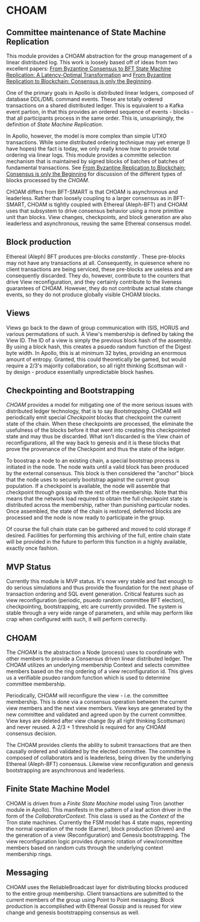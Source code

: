 # CHOAM

## Committee maintenance of State Machine Replication

This module provides a CHOAM abstraction for the group management of a linear distributed log.  This work is loosely based off of ideas from two excellent papers: [From Byzantine Consensus to BFT State Machine Replication: A Latency-Optimal Transformation](https://www.researchgate.net/profile/Alysson_Bessani/publication/254037731_From_Byzantine_Consensus_to_BFT_State_Machine_Replication_A_Latency-Optimal_Transformation/links/562f872108ae4742240af924/From-Byzantine-Consensus-to-BFT-State-Machine-Replication-A-Latency-Optimal-Transformation.pdf) and [From Byzantine Replication to Blockchain: Consensus is only the Beginning](https://arxiv.org/abs/2004.14527).

One of the primary goals in Apollo is distributed linear ledgers, composed of database DDL/DML command events.  These are totally ordered transactions on a shared distributed ledger.  This is equivalent to a Kafka event partion, in that this provides an ordered sequence of events - blocks - that all participants process in the same order.  This is, unsuprisingly, the definition of _State Machine Replication_.

In Apollo, however, the model is more complex than simple UTXO transactions.  While some distributed ordering technique may yet emerge (I have hopes) the fact is today, we only really know how to provide total ordering via linear logs. This module provides a committe selection mechanism that is maintained by signed blocks of batches of batches of fundamental transactions.  See [From Byzantine Replication to Blockchain: Consensus is only the Beginning](https://arxiv.org/abs/2004.14527) for discussion of the different types of blocks processed by the _CHOAM_.

CHOAM differs from BFT-SMART is that CHOAM is asynchronous and leaderless.  Rather than loosely coupling to a larger consensus as in BFT-SMART, CHOAM is tightly coupled with Ethereal (Aleph-BFT) and CHOAM uses that subsystem to drive consensus behavior using a more primitive unit than blocks.  View changes, checkpoints, and block generation are also leaderless and asynchronous, reusing the same Ethereal consensus model.

## Block production

Ethereal (Aleph) BFT produces pre-blocks _constantly_ .  These pre-blocks may not have any transactions at all.  Consequently, in quiesence where no client transactions are being serviced, these pre-blocks are useless and are consequently discarded.  They do, however, contribute to the counters that drive View reconfiguration, and they certainly contribute to the liveness guarantees of CHOAM.  However, they do not contribute actual state change events, so they do not produce globally visible CHOAM blocks.

## Views

Views go back to the dawn of group communication with ISIS, HORUS and various permutations of such.  A View's membership is defined by taking the View ID.  The ID of a view is simply the previous block hash of the assembly.  By using a block hash, this creates a psuedo random function of the Digest byte width.  In Apollo, this is at minimum 32 bytes, providing an enormous amount of entropy.  Granted, this could theoretically be gamed, but would require a 2/3's majority collaboration, so all right thinking Scottsman will - by design - produce essentially unpredictable block hashes.

## Checkpointing and Bootstrapping

_CHOAM_  provides a model for mitigating one of the more serious issues with distributed ledger technology, that is to say *Bootstrapping*.  CHOAM will periodically emit special _Checkpoint_ blocks that checkpoint the current state
of the chain.  When these checkpoints are processed, the eliminate the usefulness of the blocks before it that went into creating this checkpointed state and may thus be discarded.  What isn't discarded is the View chain of reconfigurations,
all the way back to genesis and it is these blocks that prove the provenance of the Checkpoint and thus the state of the ledger.

To boostrap a node to an existing chain, a special bootstrap process is initiated in the node.  The node waits until a valid block has been produced by the external consensus.  This block is then considered the "anchor" block that the node uses to securely bootstrap against the current group population.  If a checkpoint is available, the node will assemble that checkpoint through gossip with the rest of the membership.  Note that this means that the network load required to obtain the full checkpoint state is distributed across the membership, rather than punishing particular nodes.  Once assembled, the state of the chain is restored, deferred blocks are processed and the node is now ready to participate in the group.

Of course the full chain state can be gathered and moved to cold storage if desired.  Facilities for performing this archiving of the full, entire chain state will be provided in the future to perform this function in a highly available,
exactly once fashion.

## MVP Status

Currently this module is MVP status.  It's now very stable and fast enough to do serious simulations and thus provide the foundation for the next phase of transaction ordering and SQL event generation.  Critical features such as view reconfiguration (periodic, psuedo random committee BFT election), checkpointing, bootstrapping, etc are currently provided.  The system is stable through a very wide range of parameters, and while may perform like crap when configured with such, it will perform correctly.

## CHOAM

The _CHOAM_ is the abstraction a Node (process) uses to coordinate with other members to provide a Consensus driven linear distributed ledger.  The CHOAM utilizes an underlying membership Context and selects committee members based on the ring ordering of a view reconfiguration id.  This gives us a verifiable psudeo random function which is used to determine committee membership.

Periodically, CHOAM will reconfigure the view - i.e. the committee membership.  This is done via a consensus operation between the current view members and the next view members. View keys are generated by the new committee and validated and agreed upon by the current committee.  View keys are deleted after view change (by all right thinking Scottsman) and never reused.  A 2/3 + 1 threshold is required for any CHOAM consensus decision.

The CHOAM provides clients the ability to submit transactions that are then causally ordered and validated by the elected committee.  The committee is composed of collaborators and is leaderless, being driven by the underlying Ethereal (Aleph-BFT) consensus.  Likewise view reconfiguration and genesis bootstrapping are asynchronous and leaderless.

## Finite State Machine Model

CHOAM is driven from a _Finite State Machine_ model using Tron (another module in Apollo).  This manifests in the pattern of a leaf action driver in the form of the _CollaboratorContext_.  This class is used as the _Context_
of the Tron state machines.  Currently the FSM model has 4 state maps, reprenting the normal operation of the node (Earner), block production (Driven) and the generation of a view (Reconfiguration) and Genesis bootstrapping.  The view reconfiguration logic provides dynamic rotation of view/committee members based on random cuts through the underlying context membership rings.

## Messaging

CHOAM uses the ReliableBroadcast layer for distributing blocks produced to the entire group membership.  Client transactions are submitted to the current members of the group using Point to Point messaging.  Block production is accomplished with Ethereal Gossip and is reused for view change and genesis bootstrapping consensus as well.
